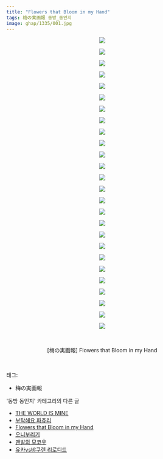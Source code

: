 ```yaml
---
title: "Flowers that Bloom in my Hand"
tags: 梅の実画報 동방_동인지
image: ghap/1335/001.jpg
---
```

<div class="article">
<p style="text-align: center; clear: none; float: none;"><img src="{{ site.nasurl }}/ghap/1335/001.jpg"/></p>
<p style="text-align: center; clear: none; float: none;"><img src="{{ site.nasurl }}/ghap/1335/002.jpg"/></p>
<p style="text-align: center; clear: none; float: none;"><img src="{{ site.nasurl }}/ghap/1335/003.jpg"/></p>
<p style="text-align: center; clear: none; float: none;"><img src="{{ site.nasurl }}/ghap/1335/004.jpg"/></p>
<p style="text-align: center; clear: none; float: none;"><img src="{{ site.nasurl }}/ghap/1335/005.jpg"/></p>
<p style="text-align: center; clear: none; float: none;"><img src="{{ site.nasurl }}/ghap/1335/006.jpg"/></p>
<p style="text-align: center; clear: none; float: none;"><img src="{{ site.nasurl }}/ghap/1335/007.jpg"/></p>
<p style="text-align: center; clear: none; float: none;"><img src="{{ site.nasurl }}/ghap/1335/008.jpg"/></p>
<p style="text-align: center; clear: none; float: none;"><img src="{{ site.nasurl }}/ghap/1335/009.jpg"/></p>
<p style="text-align: center; clear: none; float: none;"><img src="{{ site.nasurl }}/ghap/1335/010.jpg"/></p>
<p style="text-align: center; clear: none; float: none;"><img src="{{ site.nasurl }}/ghap/1335/011.jpg"/></p>
<p style="text-align: center; clear: none; float: none;"><img src="{{ site.nasurl }}/ghap/1335/012.jpg"/></p>
<p style="text-align: center; clear: none; float: none;"><img src="{{ site.nasurl }}/ghap/1335/013.jpg"/></p>
<p style="text-align: center; clear: none; float: none;"><img src="{{ site.nasurl }}/ghap/1335/014.jpg"/></p>
<p style="text-align: center; clear: none; float: none;"><img src="{{ site.nasurl }}/ghap/1335/015.jpg"/></p>
<p style="text-align: center; clear: none; float: none;"><img src="{{ site.nasurl }}/ghap/1335/016.jpg"/></p>
<p style="text-align: center; clear: none; float: none;"><img src="{{ site.nasurl }}/ghap/1335/017.jpg"/></p>
<p style="text-align: center; clear: none; float: none;"><img src="{{ site.nasurl }}/ghap/1335/018.jpg"/></p>
<p style="text-align: center; clear: none; float: none;"><img src="{{ site.nasurl }}/ghap/1335/019.jpg"/></p>
<p style="text-align: center; clear: none; float: none;"><img src="{{ site.nasurl }}/ghap/1335/020.jpg"/></p>
<p style="text-align: center; clear: none; float: none;"><img src="{{ site.nasurl }}/ghap/1335/021.jpg"/></p>
<p style="text-align: center; clear: none; float: none;"><img src="{{ site.nasurl }}/ghap/1335/022.jpg"/></p>
<p style="text-align: center; clear: none; float: none;"><img src="{{ site.nasurl }}/ghap/1335/023.jpg"/></p>
<p style="text-align: center; clear: none; float: none;"><img src="{{ site.nasurl }}/ghap/1335/024.jpg"/></p>
<p style="text-align: center; clear: none; float: none;"><img src="{{ site.nasurl }}/ghap/1335/025.jpg"/></p>
<p style="text-align: center; clear: none; float: none;"><img src="{{ site.nasurl }}/ghap/1335/026.jpg"/></p>
<p style="text-align: center; clear: none; float: none;"><br/></p>
<p style="text-align: center; clear: none; float: none;">[梅の実画報] Flowers that Bloom in my Hand</p>
<p><br/></p>
</div><div class="tagTrail">
<p>태그: </p>
<ul>
<li>梅の実画報</li>
</ul>
</div><div class="another">
<p>'동방 동인지' 카테고리의 다른 글</p>
<ul>
<li><a href="/2016-08-04-ghap_1337">THE WORLD IS MINE</a></li>
<li><a href="/2016-08-03-ghap_1336">부탁해요 파츄리</a></li>
<li><a href="/2016-08-03-ghap_1335">Flowers that Bloom in my Hand</a></li>
<li><a href="/2016-08-03-ghap_1334">오니부리기</a></li>
<li><a href="/2016-08-03-ghap_1333">맨발의 모코우</a></li>
<li><a href="/2016-08-03-ghap_1331">유카vs뱌쿠렌 리로디드</a></li>
</ul>
</div><div class="cb_module cb_fluid">
<div class="cb_wrt cb_profile">
</div><!-- commentList close -->
</div>